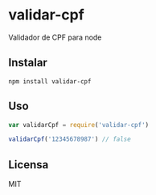 # validar-cpf

Validador de CPF para node

## Instalar
`npm install validar-cpf`

## Uso

```javascript
var validarCpf = require('validar-cpf')

validarCpf('12345678987') // false
```

## Licensa
MIT
